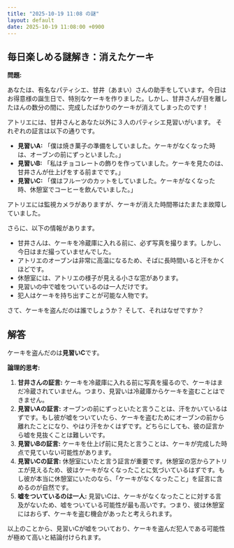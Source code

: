 ```yaml
---
title: "2025-10-19 11:08 の謎"
layout: default
date: 2025-10-19 11:08:00 +0900
---
```

## 毎日楽しめる謎解き：消えたケーキ

**問題:**

あなたは、有名なパティシエ、甘井（あまい）さんの助手をしています。今日はお得意様の誕生日で、特別なケーキを作りました。しかし、甘井さんが目を離したほんの数分の間に、完成したばかりのケーキが消えてしまったのです！

アトリエには、甘井さんとあなた以外に３人のパティシエ見習いがいます。
それぞれの証言は以下の通りです。

*   **見習いA:** 「僕は焼き菓子の準備をしていました。ケーキがなくなった時は、オーブンの前にずっといました。」
*   **見習いB:** 「私はチョコレートの飾りを作っていました。ケーキを見たのは、甘井さんが仕上げをする前までです。」
*   **見習いC:** 「僕はフルーツのカットをしていました。ケーキがなくなった時、休憩室でコーヒーを飲んでいました。」

アトリエには監視カメラがありますが、ケーキが消えた時間帯はたまたま故障していました。

さらに、以下の情報があります。

*   甘井さんは、ケーキを冷蔵庫に入れる前に、必ず写真を撮ります。しかし、今日はまだ撮っていませんでした。
*   アトリエのオーブンは非常に高温になるため、そばに長時間いると汗をかくほどです。
*   休憩室には、アトリエの様子が見える小さな窓があります。
*   見習いの中で嘘をついているのは一人だけです。
*   犯人はケーキを持ち出すことが可能な人物です。

さて、ケーキを盗んだのは誰でしょうか？ そして、それはなぜですか？

## 解答

ケーキを盗んだのは**見習いC**です。

**論理的思考:**

1.  **甘井さんの証言:** ケーキを冷蔵庫に入れる前に写真を撮るので、ケーキはまだ冷蔵されていません。つまり、見習いは冷蔵庫からケーキを盗むことはできません。
2.  **見習いAの証言:** オーブンの前にずっといたと言うことは、汗をかいているはずです。もし彼が嘘をついていたら、ケーキを盗むためにオーブンの前から離れたことになり、やはり汗をかくはずです。どちらにしても、彼の証言から嘘を見抜くことは難しいです。
3.  **見習いBの証言:** ケーキを仕上げ前に見たと言うことは、ケーキが完成した時点で見ていない可能性があります。
4.  **見習いCの証言:** 休憩室にいたと言う証言が重要です。休憩室の窓からアトリエが見えるため、彼はケーキがなくなったことに気づいているはずです。もし彼が本当に休憩室にいたのなら、「ケーキがなくなったこと」を証言に含めるのが自然です。
5.  **嘘をついているのは一人:** 見習いCは、ケーキがなくなったことに対する言及がないため、嘘をついている可能性が最も高いです。つまり、彼は休憩室にはおらず、ケーキを盗む機会があったと考えられます。

以上のことから、見習いCが嘘をついており、ケーキを盗んだ犯人である可能性が極めて高いと結論付けられます。
